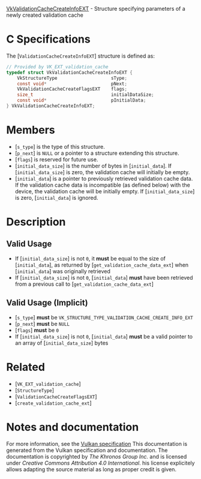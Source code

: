 [VkValidationCacheCreateInfoEXT](https://www.khronos.org/registry/vulkan/specs/1.3-extensions/man/html/VkValidationCacheCreateInfoEXT.html) - Structure specifying parameters of a newly created validation cache

# C Specifications
The [`ValidationCacheCreateInfoEXT`] structure is defined as:
```c
// Provided by VK_EXT_validation_cache
typedef struct VkValidationCacheCreateInfoEXT {
    VkStructureType                    sType;
    const void*                        pNext;
    VkValidationCacheCreateFlagsEXT    flags;
    size_t                             initialDataSize;
    const void*                        pInitialData;
} VkValidationCacheCreateInfoEXT;
```

# Members
- [`s_type`] is the type of this structure.
- [`p_next`] is `NULL` or a pointer to a structure extending this structure.
- [`flags`] is reserved for future use.
- [`initial_data_size`] is the number of bytes in [`initial_data`]. If [`initial_data_size`] is zero, the validation cache will initially be empty.
- [`initial_data`] is a pointer to previously retrieved validation cache data. If the validation cache data is incompatible (as defined below) with the device, the validation cache will be initially empty. If [`initial_data_size`] is zero, [`initial_data`] is ignored.

# Description
## Valid Usage
-    If [`initial_data_size`] is not `0`, it  **must**  be equal to the size of [`initial_data`], as returned by [`get_validation_cache_data_ext`] when [`initial_data`] was originally retrieved
-    If [`initial_data_size`] is not `0`, [`initial_data`] **must**  have been retrieved from a previous call to [`get_validation_cache_data_ext`]

## Valid Usage (Implicit)
-  [`s_type`] **must**  be `VK_STRUCTURE_TYPE_VALIDATION_CACHE_CREATE_INFO_EXT`
-  [`p_next`] **must**  be `NULL`
-  [`flags`] **must**  be `0`
-    If [`initial_data_size`] is not `0`, [`initial_data`] **must**  be a valid pointer to an array of [`initial_data_size`] bytes

# Related
- [`VK_EXT_validation_cache`]
- [`StructureType`]
- [`ValidationCacheCreateFlagsEXT`]
- [`create_validation_cache_ext`]

# Notes and documentation
For more information, see the [Vulkan specification](https://www.khronos.org/registry/vulkan/specs/1.3-extensions/html/vkspec.html)
This documentation is generated from the Vulkan specification and documentation.
The documentation is copyrighted by *The Khronos Group Inc.* and is licensed under *Creative Commons Attribution 4.0 International*.
his license explicitely allows adapting the source material as long as proper credit is given.
        
